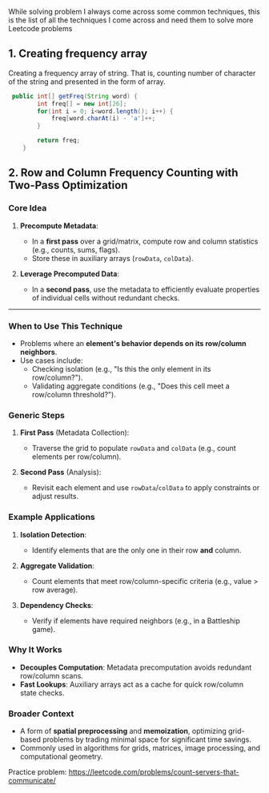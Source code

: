 While solving problem I always come across some common techniques, this is the list of all the techniques I come across and need them to solve more Leetcode problems
## 1. Creating frequency array

Creating a frequency array of string. That is, counting number of character of the string and presented in the form of array.

```java
 public int[] getFreq(String word) {
        int freq[] = new int[26];
        for(int i = 0; i<word.length(); i++) {
            freq[word.charAt(i) - 'a']++;
        }

        return freq;
    }
```

## 2. Row and Column Frequency Counting with Two-Pass Optimization

### Core Idea
1. **Precompute Metadata**:  
   - In a **first pass** over a grid/matrix, compute row and column statistics (e.g., counts, sums, flags).  
   - Store these in auxiliary arrays (`rowData`, `colData`).  

2. **Leverage Precomputed Data**:  
   - In a **second pass**, use the metadata to efficiently evaluate properties of individual cells without redundant checks.  

---

### When to Use This Technique
- Problems where an **element's behavior depends on its row/column neighbors**.  
- Use cases include:  
  - Checking isolation (e.g., "Is this the only element in its row/column?").  
  - Validating aggregate conditions (e.g., "Does this cell meet a row/column threshold?").  

### Generic Steps
1. **First Pass** (Metadata Collection):  
   - Traverse the grid to populate `rowData` and `colData` (e.g., count elements per row/column).  

2. **Second Pass** (Analysis):  
   - Revisit each element and use `rowData`/`colData` to apply constraints or adjust results.  
### Example Applications
1. **Isolation Detection**:  
   - Identify elements that are the only one in their row **and** column.  

2. **Aggregate Validation**:  
   - Count elements that meet row/column-specific criteria (e.g., value > row average).  

3. **Dependency Checks**:  
   - Verify if elements have required neighbors (e.g., in a Battleship game).  

### Why It Works
- **Decouples Computation**: Metadata precomputation avoids redundant row/column scans.  
- **Fast Lookups**: Auxiliary arrays act as a cache for quick row/column state checks.  

### Broader Context
- A form of **spatial preprocessing** and **memoization**, optimizing grid-based problems by trading minimal space for significant time savings.  
- Commonly used in algorithms for grids, matrices, image processing, and computational geometry.  

Practice problem: https://leetcode.com/problems/count-servers-that-communicate/